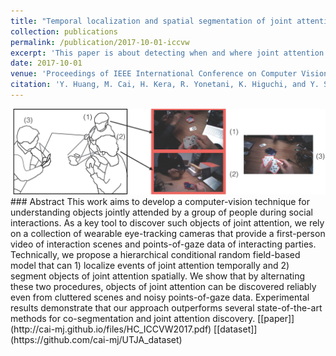 ```yaml
---
title: "Temporal localization and spatial segmentation of joint attention in multiple first-person videos"
collection: publications
permalink: /publication/2017-10-01-iccvw
excerpt: 'This paper is about detecting when and where joint attention happens from multiple egocentric videos.'
date: 2017-10-01
venue: 'Proceedings of IEEE International Conference on Computer Vision Workshop (ICCVW2017)'
citation: 'Y. Huang, M. Cai, H. Kera, R. Yonetani, K. Higuchi, and Y. Sato, &quot;Temporal localization and spatial segmentation of joint attention in multiple first-person videos,&quot; <i>Proceedings of IEEE International Conference on Computer Vision Workshop (ICCVW2017)</i>, pp. 2313-2321, 2017.'
---
```


<img class="img-responsive" src="/images/EPIC2017_concept.jpg">
### Abstract
This work aims to develop a computer-vision technique for understanding objects jointly attended by a group of people during social interactions. As a key tool to discover such objects of joint attention, we rely on a collection of wearable eye-tracking cameras that provide a first-person video of interaction scenes and points-of-gaze data of interacting parties. Technically, we propose a hierarchical conditional random field-based model that can 1) localize events of joint attention temporally and 2) segment objects of joint attention spatially. We show that by alternating these two procedures, objects of joint attention can be discovered reliably even from cluttered scenes and noisy points-of-gaze data. Experimental results demonstrate that our approach outperforms several state-of-the-art methods for co-segmentation and joint attention discovery.
[[paper]](http://cai-mj.github.io/files/HC_ICCVW2017.pdf)
[[dataset]](https://github.com/cai-mj/UTJA_dataset)


